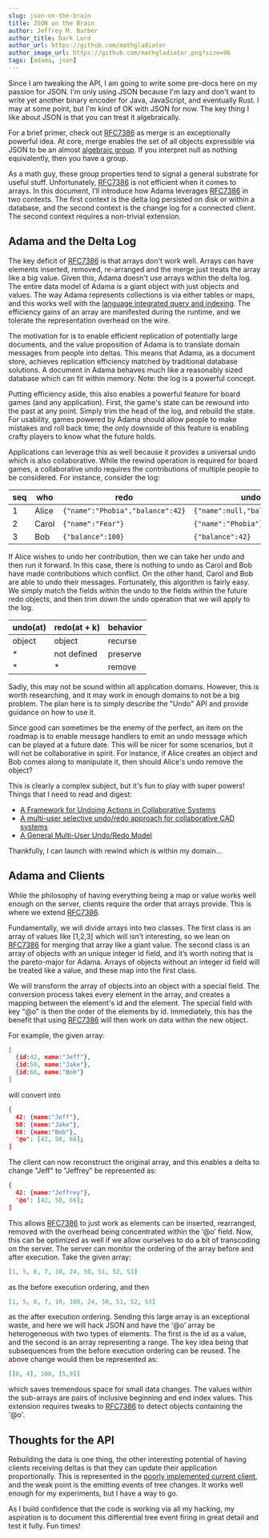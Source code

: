 ```yaml
---
slug: json-on-the-brain
title: JSON on the Brain
author: Jeffrey M. Barber
author_title: Dark Lord
author_url: https://github.com/mathgladiator
author_image_url: https://github.com/mathgladiator.png?size=96
tags: [adama, json]
---
```


Since I am tweaking the API, I am going to write some pre-docs here on my passion for JSON. I'm only using JSON because I'm lazy and don't want to write yet another binary encoder for Java, JavaScript, and eventually Rust. I may at some point, but I'm kind of OK with JSON for now. The key thing I like about JSON is that you can treat it algebraically.

For a brief primer, check out [RFC7386](https://tools.ietf.org/html/rfc7386) as merge is an exceptionally powerful idea. At core, merge enables the set of all objects expressible via JSON to be an almost [algebraic group](https://en.wikipedia.org/wiki/Group_(mathematics)). If you interpret null as nothing equivalently, then you have a group.

As a math guy, these group properties tend to signal a general substrate for useful stuff. Unfortunately, [RFC7386](https://tools.ietf.org/html/rfc7386) is not efficient when it comes to arrays. In this document, I’ll introduce how Adama leverages [RFC7386](https://tools.ietf.org/html/rfc7386) in two contexts. The first context is the delta log persisted on disk or within a database, and the second context is the change log for a connected client. The second context requires a non-trivial extension.

## Adama and the Delta Log

The key deficit of [RFC7386](https://tools.ietf.org/html/rfc7386) is that arrays don't work well. Arrays can have elements inserted, removed, re-arranged and the merge just treats the array like a big value. Given this, Adama doesn't use arrays within the delta log. The entire data model of Adama is a giant object with just objects and values. The way Adama represents collections is via either tables or maps, and this works well with the [language integrated query and indexing](/docs/reference-tables-linq). The efficiency gains of an array are manifested during the runtime, and we tolerate the representation overhead on the wire.

The motivation for is to enable efficient replication of potentially large documents, and the value proposition of Adama is to translate domain messages from people into deltas. This means that Adama, as a document store, achieves replication efficiency matched by traditional database solutions. A document in Adama behaves much like a reasonably sized database which can fit within memory. Note: the log is a powerful concept.

Putting efficiency aside, this also enables a powerful feature for board games (and any application). First, the game's state can be rewound into the past at any point. Simply trim the head of the log, and rebuild the state. For usability, games powered by Adama should allow people to make mistakes and roll back time; the only downside of this feature is enabling crafty players to know what the future holds.

Applications can leverage this as well because it provides a universal undo which is also collaborative. While the rewind operation is required for board games, a collaborative undo requires the contributions of multiple people to be considered. For instance, consider the log:

| seq | who | redo | undo |
| --- | --- | --- | --- |
| 1 | Alice | ```{"name":"Phobia","balance":42}``` | ```{"name":null,"balance":null}``` |
| 2 | Carol | ```{"name":"Fear"}``` | ```{"name":"Phobia"}``` |
| 3 | Bob | ```{"balance":100}``` | ```{"balance":42}``` |

If Alice wishes to undo her contribution, then we can take her undo and then run it forward. In this case, there is nothing to undo as Carol and Bob have made contributions which conflict. On the other hand, Carol and Bob are able to undo their messages. Fortunately, this algorithm is fairly easy. We simply match the fields within the undo to the fields within the future redo objects, and then trim down the undo operation that we will apply to the log.

| undo(at) | redo(at + k) | behavior |
| --- | --- | --- |
| object | object | recurse | 
| * | not defined | preserve |
| * | * | remove  |

Sadly, this may not be sound within all application domains. However, this is worth researching, and it may work in enough domains to not be a big problem. The plan here is to simply describe the "Undo" API and provide guidance on how to use it.

Since good can sometimes be the enemy of the perfect, an item on the roadmap is to enable message handlers to emit an undo message which can be played at a future date. This will be nicer for some scenarios, but it will not be collaborative in spirit. For instance, if Alice creates an object and Bob comes along to manipulate it, then should Alice's undo remove the object?

This is clearly a complex subject, but it's fun to play with super powers! Things that I need to read and digest:
* [A Framework for Undoing Actions in Collaborative Systems](http://web.eecs.umich.edu/~aprakash/papers/undo-tochi94.pdf)
* [A multi-user selective undo/redo approach for collaborative CAD systems](https://www.sciencedirect.com/science/article/pii/S2288430014500164)
* [A General Multi-User Undo/Redo Model](https://dl.eusset.eu/bitstream/20.500.12015/2522/1/00098.pdf)

Thankfully, I can launch with rewind which is within my domain...

## Adama and Clients

While the philosophy of having everything being a map or value works well enough on the server, clients require the order that arrays provide. This is where we extend [RFC7386](https://tools.ietf.org/html/rfc7386).

Fundamentally, we will divide arrays into two classes. The first class is an array of values like [1,2,3] which will isn’t interesting, so we lean on [RFC7386](https://tools.ietf.org/html/rfc7386) for merging that array like a giant value. The second class is an array of objects with an unique integer id field, and it’s worth noting that is the pareto-major for Adama. Arrays of objects without an integer id field will be treated like a value, and these map into the first class.

We will transform the array of objects into an object with a special field. The conversion process takes every element in the array, and creates a mapping between the element's id and the element. The special field with key “@o” is then the order of the elements by id. Immediately, this has the benefit that using [RFC7386](https://tools.ietf.org/html/rfc7386) will then work on data within the new object.

For example, the given array:

```json
[
  {id:42, name:"Jeff"},
  {id:50, name:"Jake"},
  {id:66, name:"Bob"}
]
```

will convert into

```json
{
  42: {name:"Jeff"},
  50: {name:"Jake"},
  66: {name:"Bob"},
  '@o': [42, 50, 66];
]
```

The client can now reconstruct the original array, and this enables a delta to change "Jeff" to "Jeffrey" be represented as:


```json
{
  42: {name:"Jeffrey"},
  '@o': [42, 50, 66];
]
```

This allows [RFC7386](https://tools.ietf.org/html/rfc7386) to just work as elements can be inserted, rearranged, removed with the overhead being concentrated within the ‘@o’ field. Now, this can be optimized as well if we allow ourselves to do a bit of transcoding on the server. The server can monitor the ordering of the array before and after execution. Take the given array:

```json
[1, 5, 6, 7, 10, 24, 50, 51, 52, 53]
```

as the before execution ordering, and then 

```json
[1, 5, 6, 7, 10, 100, 24, 50, 51, 52, 53]
```

as the after execution ordering. Sending this large array is an exceptional waste, and here we will hack JSON and have the ‘@o’ array be heterogeneous with two types of elements. The first is the id as a value, and the second is an array representing a range. The key idea being that subsequences from the before execution ordering can be reused. The above change would then be represented as:

```json
[[0, 4], 100, [5,9]]
```

which saves tremendous space for small data changes. The values within the sub-arrays are pairs of inclusive beginning and end index values. This extension requires tweaks to [RFC7386](https://tools.ietf.org/html/rfc7386) to detect objects containing the '@o'.

## Thoughts for the API

Rebuilding the data is one thing, the other interesting potential of having clients receiving deltas is that they can update their application proportionally. This is represented in the [poorly implemented current client](https://github.com/mathgladiator/adama-lang/blob/master/client/src/tree.ts), and the weak point is the emitting events of tree changes. It works well enough for my experiments, but I have a way to go.

As I build confidence that the code is working via all my hacking, my aspiration is to document this differential tree event firing in great detail and test it fully. Fun times!
